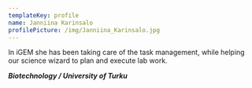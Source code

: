 ```yaml
---
templateKey: profile
name: Janniina Karinsalo
profilePicture: /img/Janniina_Karinsalo.jpg
---
```

In iGEM she has been taking care of the task management, while helping our science wizard to plan and execute lab work.

_**Biotechnology / University of Turku**_

